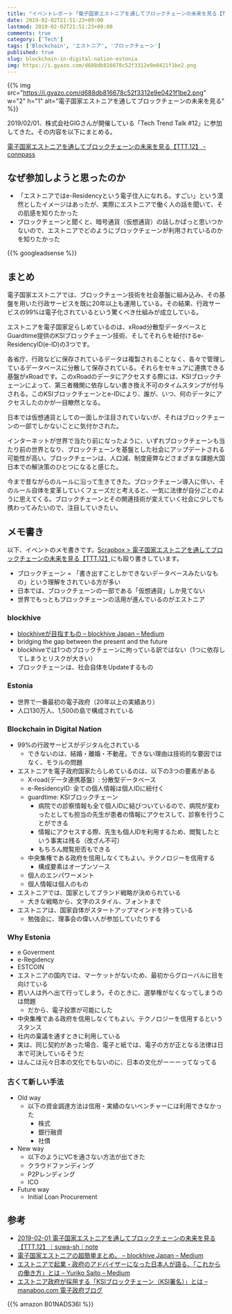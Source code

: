 ```yaml
---
title: "イベントレポート「電子国家エストニアを通してブロックチェーンの未来を見る【TTT.12】」"
date: 2019-02-02T21:51:23+09:00
lastmod: 2019-02-02T21:51:23+09:00
comments: true
category: ['Tech']
tags: ['Blockchain', 'エストニア', 'ブロックチェーン']
published: true
slug: blockchain-in-digital-nation-estonia
img: https://i.gyazo.com/d688db816678c52f3312e9e0421f1be2.png
---
```


{{% img src="https://i.gyazo.com/d688db816678c52f3312e9e0421f1be2.png" w="2" h="1" alt="電子国家エストニアを通してブロックチェーンの未来を見る" %}}

2019/02/01、株式会社GIGさんが開催している「Tech Trend Talk #12」に参加してきた。その内容を以下にまとめる。

[電子国家エストニアを通してブロックチェーンの未来を見る【TTT.12】 - connpass](https://giginc.connpass.com/event/115489/)


## なぜ参加しようと思ったのか

- 「エストニアではe-Residencyという電子住人になれる。すごい」という漠然としたイメージはあったが、実際にエストニアで働く人の話を聞いて、その肌感を知りたかった
- ブロックチェーンと聞くと、暗号通貨（仮想通貨）の話しかぱっと思いつかないので、エストニアでどのようにブロックチェーンが利用されているのかを知りたかった


<!--more-->
{{% googleadsense %}}


## まとめ

電子国家エストニアでは、ブロックチェーン技術を社会基盤に組み込み、その基盤を用いた行政サービスを既に20年以上も運用している。その結果、行政サービスの99%は電子化されているという驚くべき仕組みが成立している。

エストニアを電子国家足らしめているのは、xRoad分散型データベースとGuardtime提供のKSIブロックチェーン技術、そしてそれらを紐付けるe-ResidencyID(e-ID)の3つです。

各省庁、行政などに保存されているデータは複製されることなく、各々で管理しているデータベースに分散して保存されている。それらをセキュアに連携できる基盤がxRoadです。このxRoadのデータにアクセスする際には、KSIブロックチェーンによって、第三者機関に依存しない書き換え不可のタイムスタンプが付与される。このKSIブロックチェーンとe-IDにより、誰が、いつ、何のデータにアクセスしたのかが一目瞭然となる。

日本では仮想通貨としての一面しか注目されていないが、それはブロックチェーンの一部でしかないことに気付かされた。

インターネットが世界で当たり前になったように、いずれブロックチェーンも当たり前の世界となり、ブロックチェーンを基盤とした社会にアップデートされる可能性が高い。ブロックチェーンは、人口減、制度疲弊などさまざまな課題大国日本での解決策のひとつになると感じた。

今まで昔ながらのルールに沿って生きてきた。ブロックチェーン導入に伴い、そのルール自体を変革していくフェーズだと考えると、一気に法律が自分ごとのように思えてくる。ブロックチェーンとその関連技術が変えていく社会に少しでも携わってみたいので、注目していきたい。


## メモ書き

以下、イベントのメモ書きです。[Scrapbox > 電子国家エストニアを通してブロックチェーンの未来を見る【TTT.12】](https://scrapbox.io/meganii/%E9%9B%BB%E5%AD%90%E5%9B%BD%E5%AE%B6%E3%82%A8%E3%82%B9%E3%83%88%E3%83%8B%E3%82%A2%E3%82%92%E9%80%9A%E3%81%97%E3%81%A6%E3%83%96%E3%83%AD%E3%83%83%E3%82%AF%E3%83%81%E3%82%A7%E3%83%BC%E3%83%B3%E3%81%AE%E6%9C%AA%E6%9D%A5%E3%82%92%E8%A6%8B%E3%82%8B%E3%80%90TTT.12%E3%80%91)にも殴り書きしています。

- ブロックチェーン = 「書き出すことしかできないデータベースみたいなもの」という理解をされている方が多い
- 日本では、ブロックチェーンの一部である「仮想通貨」しか見てない
- 世界でもっともブロックチェーンの活用が進んでいるのがエストニア

### blockhive

- [blockhiveが目指すもの – blockhive Japan – Medium](https://medium.com/blockhive-japan/what-is-blockhive-ab72f5d322eb)
- bridging the gap between the present and the future
- blockhiveでは1つのブロックチェーンに拘っている訳ではない（1つに依存してしまうとリスクが大きい）
- ブロックチェーンは、社会自体をUpdateするもの

### Estonia

- 世界で一番最初の電子政府（20年以上の実績あり）
- 人口130万人、1,500の島で構成されている


### Blockchain in Digital Nation

- 99%の行政サービスがデジタル化されている
    - できないのは、結婚・離婚・不動産。できない理由は技術的な要因ではなく、モラルの問題
- エストニアを電子政府国家たらしめているのは、以下の3つの要素がある
    - X-road(データ連携基盤）: 分散型データベース
    - e-ResidencyID: 全ての個人情報は個人IDに紐付く
    - guardtime: KSIブロックチェーン
        - 病院での診察情報も全て個人IDに結びついているので、病院が変わったとしても担当の先生が患者の情報にアクセスして、診察を行うことができる
        - 情報にアクセスする際、先生も個人IDを利用するため、閲覧したという事実は残る（改ざん不可）
        - もちろん閲覧拒否もできる
    - 中央集権である政府を信用しなくてもよい。テクノロジーを信用する
        - 構成要素はオープンソース
    - 個人のエンパワーメント
    - 個人情報は個人のもの
- エストニアでは、国家としてブランド戦略が決められている
    - 大きな戦略から、文字のスタイル、フォントまで
- エストニアは、国家自体がスタートアップマインドを持っている
    - 勉強会に、理事会の偉い人が参加していたりする

### Why Estonia

- e Goverment
- e-Regidency
- ESTCOIN
- エストニアの国内では、マーケットがないため、最初からグローバルに目を向けている
- 若い人は外へ出て行ってしまう。そのときに、選挙権がなくなってしまうのは問題
    - だから、電子投票が可能にした
- 中央集権である政府を信用しなくてもよい。テクノロジーを信用するというスタンス
- 社内の稟議を通すときに利用している
- 実は、同じ契約があった場合、電子と紙では、電子の方が正となる法律は日本で可決しているそうだ
- はんこは元々日本の文化でもないのに、日本の文化がーーーってなってる


### 古くて新しい手法

- Old way
    - 以下の資金調達方法は信用・実績のないベンチャーには利用できなかった
        - 株式
        - 銀行融資
        - 社債
- New way
    - 以下のようにVCを通さない方法が出てきた
    - クラウドファンディング
    - P2Pレンディング
    - ICO
- Future way
    - Initial Loan Procurement



## 参考

- [2019\-02\-01 電子国家エストニアを通してブロックチェーンの未来を見る【TTT\.12】｜suwa\-sh｜note](https://note.mu/suwash/n/n68ef0c2a856c)
- [電子国家エストニアの超簡単まとめ。 – blockhive Japan – Medium](https://medium.com/blockhive-japan/bc012ffcc1b)
- [エストニアで起業・政府のアドバイザーになった日本人が語る、「これからの働き方」とは – Yuriko Saito – Medium](https://medium.com/@yurikosaito/6c5700ba4010)
- [エストニア政府が採用する「KSIブロックチェーン（KSI署名）」とは – manaboo\.com 電子政府ブログ](https://www.manaboo.com/wordpress/?p=2151)

{{% amazon B01NADS36I %}}